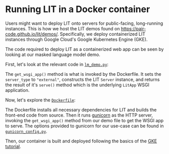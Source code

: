 # Running LIT in a Docker container

<!--* freshness: { owner: 'lit-dev' reviewed: '2021-03-31' } *-->

Users might want to deploy LIT onto servers for public-facing, long-running
instances. This is how we host the LIT demos found on
https://pair-code.github.io/lit/demos/. Specifically, we deploy containerized
LIT instances through Google Cloud's Google Kubernetes Engine (GKE).

The code required to deploy LIT as a containerized web app can be seen by
looking at our masked language model demo.

First, let's look at the relevant code in
[`lm_demo.py`](../lit_nlp/examples/lm_demo.py):

The `get_wsgi_app()` method is what is invoked by the Dockerfile. It sets the
`server_type` to `"external"`, constructs the LIT `Server` instance, and returns
the result of it's `serve()` method which is the underlying `LitApp` WSGI
application.

Now, let's explore the [`Dockerfile`](https://github.com/PAIR-code/lit/blob/main/Dockerfile):

The Dockerfile installs all necessary dependencies for LIT and builds the
front-end code from source. Then it runs [gunicorn](https://gunicorn.org/) as
the HTTP server, invoking the `get_wsgi_app()` method from our demo file to get
the WSGI app to serve. The options provided to gunicorn for our use-case can be
found in
[`gunicorn_config.py`](../lit_nlp/examples/gunicorn_config.py).

Then, our container is built and deployed following the basics of the
[GKE tutorial](https://cloud.google.com/kubernetes-engine/docs/tutorials/hello-app).
